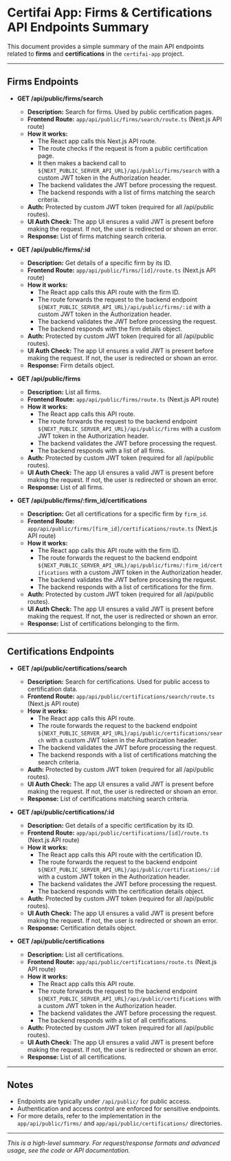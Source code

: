 # Certifai App: Firms & Certifications API Endpoints Summary

This document provides a simple summary of the main API endpoints related to **firms** and **certifications** in the `certifai-app` project.

---


## Firms Endpoints

- **GET /api/public/firms/search**
  - **Description:** Search for firms. Used by public certification pages.
  - **Frontend Route:** `app/api/public/firms/search/route.ts` (Next.js API route)
  - **How it works:**
    - The React app calls this Next.js API route.
    - The route checks if the request is from a public certification page.
    - It then makes a backend call to `${NEXT_PUBLIC_SERVER_API_URL}/api/public/firms/search` with a custom JWT token in the Authorization header.
    - The backend validates the JWT before processing the request.
    - The backend responds with a list of firms matching the search criteria.
  - **Auth:** Protected by custom JWT token (required for all /api/public routes).
  - **UI Auth Check:** The app UI ensures a valid JWT is present before making the request. If not, the user is redirected or shown an error.
  - **Response:** List of firms matching search criteria.

- **GET /api/public/firms/:id**
  - **Description:** Get details of a specific firm by its ID.
  - **Frontend Route:** `app/api/public/firms/[id]/route.ts` (Next.js API route)
  - **How it works:**
    - The React app calls this API route with the firm ID.
    - The route forwards the request to the backend endpoint `${NEXT_PUBLIC_SERVER_API_URL}/api/public/firms/:id` with a custom JWT token in the Authorization header.
    - The backend validates the JWT before processing the request.
    - The backend responds with the firm details object.
  - **Auth:** Protected by custom JWT token (required for all /api/public routes).
  - **UI Auth Check:** The app UI ensures a valid JWT is present before making the request. If not, the user is redirected or shown an error.
  - **Response:** Firm details object.

- **GET /api/public/firms**
  - **Description:** List all firms.
  - **Frontend Route:** `app/api/public/firms/route.ts` (Next.js API route)
  - **How it works:**
    - The React app calls this API route.
    - The route forwards the request to the backend endpoint `${NEXT_PUBLIC_SERVER_API_URL}/api/public/firms` with a custom JWT token in the Authorization header.
    - The backend validates the JWT before processing the request.
    - The backend responds with a list of all firms.
  - **Auth:** Protected by custom JWT token (required for all /api/public routes).
  - **UI Auth Check:** The app UI ensures a valid JWT is present before making the request. If not, the user is redirected or shown an error.
  - **Response:** List of all firms.

- **GET /api/public/firms/:firm_id/certifications**
  - **Description:** Get all certifications for a specific firm by `firm_id`.
  - **Frontend Route:** `app/api/public/firms/[firm_id]/certifications/route.ts` (Next.js API route)
  - **How it works:**
    - The React app calls this API route with the firm ID.
    - The route forwards the request to the backend endpoint `${NEXT_PUBLIC_SERVER_API_URL}/api/public/firms/:firm_id/certifications` with a custom JWT token in the Authorization header.
    - The backend validates the JWT before processing the request.
    - The backend responds with a list of certifications for the firm.
  - **Auth:** Protected by custom JWT token (required for all /api/public routes).
  - **UI Auth Check:** The app UI ensures a valid JWT is present before making the request. If not, the user is redirected or shown an error.
  - **Response:** List of certifications belonging to the firm.

---


## Certifications Endpoints

- **GET /api/public/certifications/search**
  - **Description:** Search for certifications. Used for public access to certification data.
  - **Frontend Route:** `app/api/public/certifications/search/route.ts` (Next.js API route)
  - **How it works:**
    - The React app calls this API route.
    - The route forwards the request to the backend endpoint `${NEXT_PUBLIC_SERVER_API_URL}/api/public/certifications/search` with a custom JWT token in the Authorization header.
    - The backend validates the JWT before processing the request.
    - The backend responds with a list of certifications matching the search criteria.
  - **Auth:** Protected by custom JWT token (required for all /api/public routes).
  - **UI Auth Check:** The app UI ensures a valid JWT is present before making the request. If not, the user is redirected or shown an error.
  - **Response:** List of certifications matching search criteria.

- **GET /api/public/certifications/:id**
  - **Description:** Get details of a specific certification by its ID.
  - **Frontend Route:** `app/api/public/certifications/[id]/route.ts` (Next.js API route)
  - **How it works:**
    - The React app calls this API route with the certification ID.
    - The route forwards the request to the backend endpoint `${NEXT_PUBLIC_SERVER_API_URL}/api/public/certifications/:id` with a custom JWT token in the Authorization header.
    - The backend validates the JWT before processing the request.
    - The backend responds with the certification details object.
  - **Auth:** Protected by custom JWT token (required for all /api/public routes).
  - **UI Auth Check:** The app UI ensures a valid JWT is present before making the request. If not, the user is redirected or shown an error.
  - **Response:** Certification details object.

- **GET /api/public/certifications**
  - **Description:** List all certifications.
  - **Frontend Route:** `app/api/public/certifications/route.ts` (Next.js API route)
  - **How it works:**
    - The React app calls this API route.
    - The route forwards the request to the backend endpoint `${NEXT_PUBLIC_SERVER_API_URL}/api/public/certifications` with a custom JWT token in the Authorization header.
    - The backend validates the JWT before processing the request.
    - The backend responds with a list of all certifications.
  - **Auth:** Protected by custom JWT token (required for all /api/public routes).
  - **UI Auth Check:** The app UI ensures a valid JWT is present before making the request. If not, the user is redirected or shown an error.
  - **Response:** List of all certifications.

---

## Notes

- Endpoints are typically under `/api/public/` for public access.
- Authentication and access control are enforced for sensitive endpoints.
- For more details, refer to the implementation in the `app/api/public/firms/` and `app/api/public/certifications/` directories.

---

_This is a high-level summary. For request/response formats and advanced usage, see the code or API documentation._
